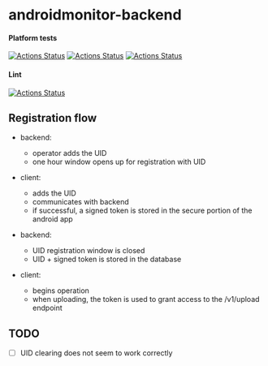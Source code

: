# androidmonitor-backend

#### Platform tests

[![Actions Status](../../workflows/MacOS_Tests/badge.svg)](../../actions/workflows/test_macos.yml)
[![Actions Status](../../workflows/Win_Tests/badge.svg)](../../actions/workflows/test_win.yml)
[![Actions Status](../../workflows/Ubuntu_Tests/badge.svg)](../../actions/workflows/test_ubuntu.yml)

#### Lint

[![Actions Status](../../workflows/Lint/badge.svg)](../../actions/workflows/lint.yml)


## Registration flow

  * backend:
    * operator adds the UID
    * one hour window opens up for registration with UID

  * client:
    * adds the UID
    * communicates with backend
    * if successful, a signed token is stored in the secure portion of the android app

  * backend:
    * UID registration window is closed
    * UID + signed token is stored in the database

  * client:
    * begins operation
    * when uploading, the token is used to grant access to the /v1/upload endpoint

## TODO

  * [ ] UID clearing does not seem to work correctly